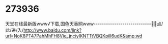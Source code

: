 # 273936
天堂在线最新版www√下载,国色天香网www----------------------------🧚🧚点/此/进/入/http://www.baidu.com/link?url=NoK8PT47PahMhFH8Vie_jnciyIKNTTtVBQKpill6udK&amp;wd
